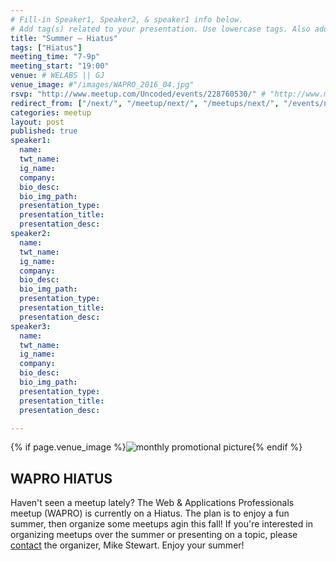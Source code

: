 ```yaml
---
# Fill-in Speaker1, Speaker2, & speaker1 info below.
# Add tag(s) related to your presentation. Use lowercase tags. Also add "Your Name" as a tag.
title: "Summer – Hiatus"
tags: ["Hiatus"]
meeting_time: "7-9p"
meeting_start: "19:00"
venue: # WELABS || GJ
venue_image: #"/images/WAPRO_2016_04.jpg"
rsvp: "http://www.meetup.com/Uncoded/events/228760530/" # "http://www.meetup.com/Uncoded/events/225429587/"
redirect_from: ["/next/", "/meetup/next/", "/meetups/next/", "/events/next/"]
categories: meetup
layout: post
published: true
speaker1:
  name:
  twt_name:
  ig_name:
  company:
  bio_desc:
  bio_img_path:
  presentation_type:
  presentation_title:
  presentation_desc:
speaker2:
  name:
  twt_name:
  ig_name:
  company:
  bio_desc:
  bio_img_path:
  presentation_type:
  presentation_title:
  presentation_desc:
speaker3:
  name:
  twt_name:
  ig_name:
  company:
  bio_desc:
  bio_img_path:
  presentation_type:
  presentation_title:
  presentation_desc:

---
```


{% if page.venue_image %}<img src="{{ base.url }}{{ page.venue_image }}" alt="monthly promotional picture">{% endif %}



## WAPRO HIATUS

Haven't seen a meetup lately?  The Web & Applications Professionals meetup (WAPRO) is currently on a Hiatus.  The plan is to enjoy a fun summer, then organize some meetups agin this fall!  If you're interested in organizing meetups over the summer or presenting on a topic, please [contact](/about/) the organizer, Mike Stewart.  Enjoy your summer!

